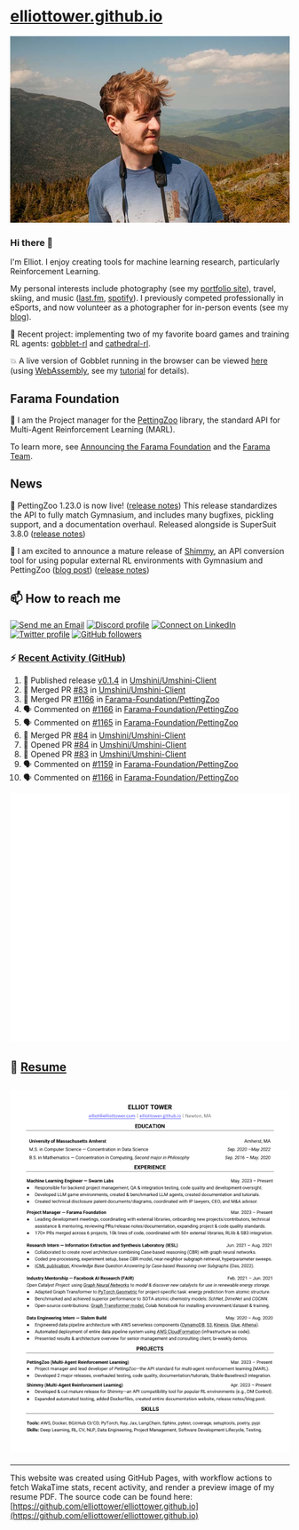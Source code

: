 # [elliottower.github.io](https://github.com/elliottower/elliottower.github.io)

[![A wild Elliot on Mt Washington](https://raw.githubusercontent.com/elliottower/elliottower.github.io/main/src/jpg/DSCF7539-600px.jpg?raw=true)](https://raw.githubusercontent.com/elliottower/elliottower.github.io/main/src/jpg/DSCF7539.jpg?raw=true)

### Hi there 👋

I'm Elliot. I enjoy creating tools for machine learning research, particularly Reinforcement Learning.

My personal interests include photography (see my [portfolio site](https://www.elliottower.com/)), travel, skiing, and music ([last.fm](https://www.last.fm/user/ajsdlfkwer), [spotify](https://open.spotify.com/user/12132818380)). I previously competed professionally in eSports, and now volunteer as a photographer for in-person events (see my [blog](https://www.elliottower.com/stories/?category=events)).

🤖 Recent project: implementing two of my favorite board games and training RL agents: [gobblet-rl](https://github.com/elliottower/gobblet-rl) and [cathedral-rl](https://github.com/elliottower/cathedral-rl). 

💥 A live version of Gobblet running in the browser can be viewed [here](https://elliottower.github.io/gobblet-rl/) (using [WebAssembly](https://webassembly.org/), see my [tutorial](https://github.com/elliottower/gobblet-rl/blob/main/tutorials/WebAssembly/web_assembly.md) for details).

## Farama Foundation

🚀 I am the Project manager for the [PettingZoo](https://github.com/Farama-Foundation/PettingZoo) library, the standard API for Multi-Agent Reinforcement Learning (MARL). 

To learn more, see [Announcing the Farama Foundation](https://farama.org/Announcing-The-Farama-Foundation) and the [Farama Team](https://farama.org/team).

## News

🎉 PettingZoo 1.23.0 is now live! ([release notes](https://github.com/Farama-Foundation/PettingZoo/releases/tag/1.23.0)) This release standardizes the API to fully match Gymnasium, and includes many bugfixes, pickling support, and a documentation overhaul. Released alongside is SuperSuit 3.8.0 ([release notes](https://github.com/Farama-Foundation/SuperSuit/releases/tag/3.8.0)) 

<!-- ![GitHub Release Date](https://img.shields.io/github/release-date/Farama-Foundation/PettingZoo) -->

🎉 I am excited to announce a mature release of [Shimmy](https://github.com/Farama-Foundation/Shimmy), an API conversion tool for using popular external RL environments with Gymnasium and PettingZoo ([blog post](https://farama.org/Announcing-Shimmy)) ([release notes](https://github.com/Farama-Foundation/Shimmy/releases/tag/v1.0.0)) 

## 📫 How to reach me

 [![Send me an Email](https://img.shields.io/badge/email-elliot%40elliottower.com-blue)](mailto:elliot@elliottower.com)
 [![Discord profile](https://img.shields.io/badge/Discord-7289DA?style=flat&logo=discord&logoColor=white)](https://discord.com/users/83091537923145728)
 [![Connect on LinkedIn](https://img.shields.io/badge/--linkedin?label=LinkedIn&logo=LinkedIn&style=social)](https://www.linkedin.com/in/elliot-tower)
 [![Twitter profile](https://img.shields.io/twitter/follow/elliottower?style=social)](https://twitter.com/ElliotTower/)
 [![GitHub followers](https://img.shields.io/github/followers/elliottower?style=social)](https://github.com/elliottower/)

### ⚡ [Recent Activity (GitHub)](https://github.com/elliottower)

<!--START_SECTION:activity-->
1. 🚀 Published release [v0.1.4](https://github.com/Umshini/Umshini-Client/releases/tag/v0.1.4) in [Umshini/Umshini-Client](https://github.com/Umshini/Umshini-Client)
2. 🎉 Merged PR [#83](https://github.com/Umshini/Umshini-Client/pull/83) in [Umshini/Umshini-Client](https://github.com/Umshini/Umshini-Client)
3. 🎉 Merged PR [#1166](https://github.com/Farama-Foundation/PettingZoo/pull/1166) in [Farama-Foundation/PettingZoo](https://github.com/Farama-Foundation/PettingZoo)
4. 🗣 Commented on [#1166](https://github.com/Farama-Foundation/PettingZoo/pull/1166#issuecomment-1908488925) in [Farama-Foundation/PettingZoo](https://github.com/Farama-Foundation/PettingZoo)
5. 🗣 Commented on [#1165](https://github.com/Farama-Foundation/PettingZoo/issues/1165#issuecomment-1908450386) in [Farama-Foundation/PettingZoo](https://github.com/Farama-Foundation/PettingZoo)
6. 🎉 Merged PR [#84](https://github.com/Umshini/Umshini-Client/pull/84) in [Umshini/Umshini-Client](https://github.com/Umshini/Umshini-Client)
7. 💪 Opened PR [#84](https://github.com/Umshini/Umshini-Client/pull/84) in [Umshini/Umshini-Client](https://github.com/Umshini/Umshini-Client)
8. 💪 Opened PR [#83](https://github.com/Umshini/Umshini-Client/pull/83) in [Umshini/Umshini-Client](https://github.com/Umshini/Umshini-Client)
9. 🗣 Commented on [#1159](https://github.com/Farama-Foundation/PettingZoo/pull/1159#issuecomment-1908269897) in [Farama-Foundation/PettingZoo](https://github.com/Farama-Foundation/PettingZoo)
10. 🗣 Commented on [#1166](https://github.com/Farama-Foundation/PettingZoo/pull/1166#issuecomment-1908259212) in [Farama-Foundation/PettingZoo](https://github.com/Farama-Foundation/PettingZoo)
<!--END_SECTION:activity-->


<picture>
  <a href="https://metrics.lecoq.io/insights?user=elliottower">
   <img src="/github-metrics.svg" alt="Metrics">
  </a>
</picture>

## 📄 [Resume](https://elliottower.github.io/src/pdf/resume.pdf)

<!-- PDF-TO-MARKDOWN:START -->
![Page 1](src/png/page1.png "Page 1")
---
<!-- PDF-TO-MARKDOWN:END -->

----

This website was created using GitHub Pages, with workflow actions to fetch WakaTime stats, recent activity, and render a preview image of my resume PDF. The source code can be found here: [https://github.com/elliottower/elliottower.github.io](https://github.com/elliottower/elliottower.github.io)
